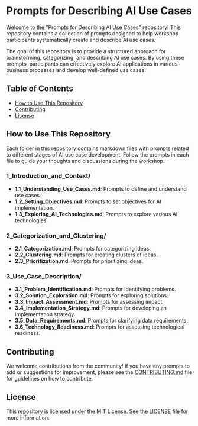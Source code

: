 # Prompts for Describing AI Use Cases

Welcome to the "Prompts for Describing AI Use Cases" repository! This repository contains a collection of prompts designed to help workshop participants systematically create and describe AI use cases. 

The goal of this repository is to provide a structured approach for brainstorming, categorizing, and describing AI use cases. By using these prompts, participants can effectively explore AI applications in various business processes and develop well-defined use cases.

## Table of Contents

- [How to Use This Repository](#how-to-use-this-repository)
- [Contributing](#contributing)
- [License](#license)

## How to Use This Repository

Each folder in this repository contains markdown files with prompts related to different stages of AI use case development. Follow the prompts in each file to guide your thoughts and discussions during the workshop.

### 1_Introduction_and_Context/
- **1.1_Understanding_Use_Cases.md**: Prompts to define and understand use cases.
- **1.2_Setting_Objectives.md**: Prompts to set objectives for AI implementation.
- **1.3_Exploring_AI_Technologies.md**: Prompts to explore various AI technologies.

### 2_Categorization_and_Clustering/
- **2.1_Categorization.md**: Prompts for categorizing ideas.
- **2.2_Clustering.md**: Prompts for creating clusters of ideas.
- **2.3_Prioritization.md**: Prompts for prioritizing ideas.

### 3_Use_Case_Description/
- **3.1_Problem_Identification.md**: Prompts for identifying problems.
- **3.2_Solution_Exploration.md**: Prompts for exploring solutions.
- **3.3_Impact_Assessment.md**: Prompts for assessing impact.
- **3.4_Implementation_Strategy.md**: Prompts for developing an implementation strategy.
- **3.5_Data_Requirements.md**: Prompts for clarifying data requirements.
- **3.6_Technology_Readiness.md**: Prompts for assessing technological readiness.

## Contributing

We welcome contributions from the community! If you have any prompts to add or suggestions for improvement, please see the [CONTRIBUTING.md](CONTRIBUTING.md) file for guidelines on how to contribute.

## License

This repository is licensed under the MIT License. See the [LICENSE](LICENSE) file for more information.
